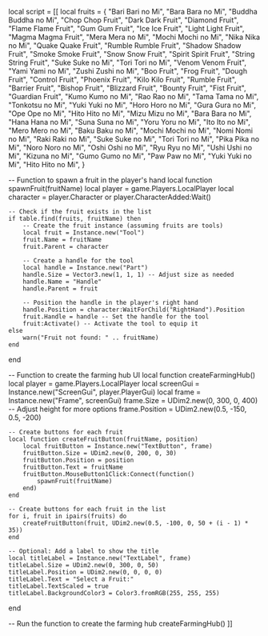 local script = [[
local fruits = {
    "Bari Bari no Mi",
    "Bara Bara no Mi",
    "Buddha Buddha no Mi",
    "Chop Chop Fruit",
    "Dark Dark Fruit",
    "Diamond Fruit",
    "Flame Flame Fruit",
    "Gum Gum Fruit",
    "Ice Ice Fruit",
    "Light Light Fruit",
    "Magma Magma Fruit",
    "Mera Mera no Mi",
    "Mochi Mochi no Mi",
    "Nika Nika no Mi",
    "Quake Quake Fruit",
    "Rumble Rumble Fruit",
    "Shadow Shadow Fruit",
    "Smoke Smoke Fruit",
    "Snow Snow Fruit",
    "Spirit Spirit Fruit",
    "String String Fruit",
    "Suke Suke no Mi",
    "Tori Tori no Mi",
    "Venom Venom Fruit",
    "Yami Yami no Mi",
    "Zushi Zushi no Mi",
    "Boo Fruit",
    "Frog Fruit",
    "Dough Fruit",
    "Control Fruit",
    "Phoenix Fruit",
    "Kilo Kilo Fruit",
    "Rumble Fruit",
    "Barrier Fruit",
    "Bishop Fruit",
    "Blizzard Fruit",
    "Bounty Fruit",
    "Fist Fruit",
    "Guardian Fruit",
    "Kumo Kumo no Mi",
    "Rao Rao no Mi",
    "Tama Tama no Mi",
    "Tonkotsu no Mi",
    "Yuki Yuki no Mi",
    "Horo Horo no Mi",
    "Gura Gura no Mi",
    "Ope Ope no Mi",
    "Hito Hito no Mi",
    "Mizu Mizu no Mi",
    "Bara Bara no Mi",
    "Hana Hana no Mi",
    "Suna Suna no Mi",
    "Yoru Yoru no Mi",
    "Ito Ito no Mi",
    "Mero Mero no Mi",
    "Baku Baku no Mi",
    "Mochi Mochi no Mi",
    "Nomi Nomi no Mi",
    "Raki Raki no Mi",
    "Suke Suke no Mi",
    "Tori Tori no Mi",
    "Pika Pika no Mi",
    "Noro Noro no Mi",
    "Oshi Oshi no Mi",
    "Ryu Ryu no Mi",
    "Ushi Ushi no Mi",
    "Kizuna no Mi",
    "Gumo Gumo no Mi",
    "Paw Paw no Mi",
    "Yuki Yuki no Mi",
    "Hito Hito no Mi",
}

-- Function to spawn a fruit in the player's hand
local function spawnFruit(fruitName)
    local player = game.Players.LocalPlayer
    local character = player.Character or player.CharacterAdded:Wait()

    -- Check if the fruit exists in the list
    if table.find(fruits, fruitName) then
        -- Create the fruit instance (assuming fruits are tools)
        local fruit = Instance.new("Tool") 
        fruit.Name = fruitName
        fruit.Parent = character
        
        -- Create a handle for the tool
        local handle = Instance.new("Part") 
        handle.Size = Vector3.new(1, 1, 1) -- Adjust size as needed
        handle.Name = "Handle"
        handle.Parent = fruit
        
        -- Position the handle in the player's right hand
        handle.Position = character:WaitForChild("RightHand").Position
        fruit.Handle = handle -- Set the handle for the tool
        fruit:Activate() -- Activate the tool to equip it
    else
        warn("Fruit not found: " .. fruitName)
    end
end

-- Function to create the farming hub UI
local function createFarmingHub()
    local player = game.Players.LocalPlayer
    local screenGui = Instance.new("ScreenGui", player.PlayerGui)
    local frame = Instance.new("Frame", screenGui)
    frame.Size = UDim2.new(0, 300, 0, 400) -- Adjust height for more options
    frame.Position = UDim2.new(0.5, -150, 0.5, -200)

    -- Create buttons for each fruit
    local function createFruitButton(fruitName, position)
        local fruitButton = Instance.new("TextButton", frame)
        fruitButton.Size = UDim2.new(0, 200, 0, 30)
        fruitButton.Position = position
        fruitButton.Text = fruitName
        fruitButton.MouseButton1Click:Connect(function()
            spawnFruit(fruitName)
        end)
    end

    -- Create buttons for each fruit in the list
    for i, fruit in ipairs(fruits) do
        createFruitButton(fruit, UDim2.new(0.5, -100, 0, 50 + (i - 1) * 35))
    end

    -- Optional: Add a label to show the title
    local titleLabel = Instance.new("TextLabel", frame)
    titleLabel.Size = UDim2.new(0, 300, 0, 50)
    titleLabel.Position = UDim2.new(0, 0, 0, 0)
    titleLabel.Text = "Select a Fruit:"
    titleLabel.TextScaled = true
    titleLabel.BackgroundColor3 = Color3.fromRGB(255, 255, 255)
end

-- Run the function to create the farming hub
createFarmingHub()
]]



